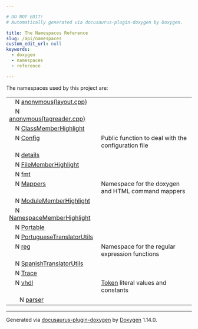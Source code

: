 ```yaml
---

# DO NOT EDIT!
# Automatically generated via docusaurus-plugin-doxygen by Doxygen.

title: The Namespaces Reference
slug: /api/namespaces
custom_edit_url: null
keywords:
  - doxygen
  - namespaces
  - reference

---
```


<div class="doxyPage">

<p>The namespaces used by this project are:</p>

<table class="doxyTreeTable">

<tr class="doxyTreeItem">
<td class="doxyTreeItemLeft" align="left" valign="top">
<span style="width: 12px; display: inline-block;"></span>
<span class="doxyTreeIconBox"><span class="doxyTreeIcon">N</span></span>
<a href="/web-doxygen/docs/api/namespaces/anonymous-layout-cpp-">anonymous{layout.cpp}</a>
</td>
<td class="doxyTreeItemRight" align="left" valign="top">

</td>
</tr>

<tr class="doxyTreeItem">
<td class="doxyTreeItemLeft" align="left" valign="top">
<span style="width: 12px; display: inline-block;"></span>
<span class="doxyTreeIconBox"><span class="doxyTreeIcon">N</span></span>
<a href="/web-doxygen/docs/api/namespaces/anonymous-tagreader-cpp-">anonymous{tagreader.cpp}</a>
</td>
<td class="doxyTreeItemRight" align="left" valign="top">

</td>
</tr>

<tr class="doxyTreeItem">
<td class="doxyTreeItemLeft" align="left" valign="top">
<span style="width: 12px; display: inline-block;"></span>
<span class="doxyTreeIconBox"><span class="doxyTreeIcon">N</span></span>
<a href="/web-doxygen/docs/api/namespaces/classmemberhighlight">ClassMemberHighlight</a>
</td>
<td class="doxyTreeItemRight" align="left" valign="top">

</td>
</tr>

<tr class="doxyTreeItem">
<td class="doxyTreeItemLeft" align="left" valign="top">
<span style="width: 12px; display: inline-block;"></span>
<span class="doxyTreeIconBox"><span class="doxyTreeIcon">N</span></span>
<a href="/web-doxygen/docs/api/namespaces/config">Config</a>
</td>
<td class="doxyTreeItemRight" align="left" valign="top">
Public function to deal with the configuration file
</td>
</tr>

<tr class="doxyTreeItem">
<td class="doxyTreeItemLeft" align="left" valign="top">
<span style="width: 12px; display: inline-block;"></span>
<span class="doxyTreeIconBox"><span class="doxyTreeIcon">N</span></span>
<a href="/web-doxygen/docs/api/namespaces/details">details</a>
</td>
<td class="doxyTreeItemRight" align="left" valign="top">

</td>
</tr>

<tr class="doxyTreeItem">
<td class="doxyTreeItemLeft" align="left" valign="top">
<span style="width: 12px; display: inline-block;"></span>
<span class="doxyTreeIconBox"><span class="doxyTreeIcon">N</span></span>
<a href="/web-doxygen/docs/api/namespaces/filememberhighlight">FileMemberHighlight</a>
</td>
<td class="doxyTreeItemRight" align="left" valign="top">

</td>
</tr>

<tr class="doxyTreeItem">
<td class="doxyTreeItemLeft" align="left" valign="top">
<span style="width: 12px; display: inline-block;"></span>
<span class="doxyTreeIconBox"><span class="doxyTreeIcon">N</span></span>
<a href="/web-doxygen/docs/api/namespaces/fmt">fmt</a>
</td>
<td class="doxyTreeItemRight" align="left" valign="top">

</td>
</tr>

<tr class="doxyTreeItem">
<td class="doxyTreeItemLeft" align="left" valign="top">
<span style="width: 12px; display: inline-block;"></span>
<span class="doxyTreeIconBox"><span class="doxyTreeIcon">N</span></span>
<a href="/web-doxygen/docs/api/namespaces/mappers">Mappers</a>
</td>
<td class="doxyTreeItemRight" align="left" valign="top">
Namespace for the doxygen and HTML command mappers
</td>
</tr>

<tr class="doxyTreeItem">
<td class="doxyTreeItemLeft" align="left" valign="top">
<span style="width: 12px; display: inline-block;"></span>
<span class="doxyTreeIconBox"><span class="doxyTreeIcon">N</span></span>
<a href="/web-doxygen/docs/api/namespaces/modulememberhighlight">ModuleMemberHighlight</a>
</td>
<td class="doxyTreeItemRight" align="left" valign="top">

</td>
</tr>

<tr class="doxyTreeItem">
<td class="doxyTreeItemLeft" align="left" valign="top">
<span style="width: 12px; display: inline-block;"></span>
<span class="doxyTreeIconBox"><span class="doxyTreeIcon">N</span></span>
<a href="/web-doxygen/docs/api/namespaces/namespacememberhighlight">NamespaceMemberHighlight</a>
</td>
<td class="doxyTreeItemRight" align="left" valign="top">

</td>
</tr>

<tr class="doxyTreeItem">
<td class="doxyTreeItemLeft" align="left" valign="top">
<span style="width: 12px; display: inline-block;"></span>
<span class="doxyTreeIconBox"><span class="doxyTreeIcon">N</span></span>
<a href="/web-doxygen/docs/api/namespaces/portable">Portable</a>
</td>
<td class="doxyTreeItemRight" align="left" valign="top">

</td>
</tr>

<tr class="doxyTreeItem">
<td class="doxyTreeItemLeft" align="left" valign="top">
<span style="width: 12px; display: inline-block;"></span>
<span class="doxyTreeIconBox"><span class="doxyTreeIcon">N</span></span>
<a href="/web-doxygen/docs/api/namespaces/portuguesetranslatorutils">PortugueseTranslatorUtils</a>
</td>
<td class="doxyTreeItemRight" align="left" valign="top">

</td>
</tr>

<tr class="doxyTreeItem">
<td class="doxyTreeItemLeft" align="left" valign="top">
<span style="width: 12px; display: inline-block;"></span>
<span class="doxyTreeIconBox"><span class="doxyTreeIcon">N</span></span>
<a href="/web-doxygen/docs/api/namespaces/reg">reg</a>
</td>
<td class="doxyTreeItemRight" align="left" valign="top">
Namespace for the regular expression functions
</td>
</tr>

<tr class="doxyTreeItem">
<td class="doxyTreeItemLeft" align="left" valign="top">
<span style="width: 12px; display: inline-block;"></span>
<span class="doxyTreeIconBox"><span class="doxyTreeIcon">N</span></span>
<a href="/web-doxygen/docs/api/namespaces/spanishtranslatorutils">SpanishTranslatorUtils</a>
</td>
<td class="doxyTreeItemRight" align="left" valign="top">

</td>
</tr>

<tr class="doxyTreeItem">
<td class="doxyTreeItemLeft" align="left" valign="top">
<span style="width: 12px; display: inline-block;"></span>
<span class="doxyTreeIconBox"><span class="doxyTreeIcon">N</span></span>
<a href="/web-doxygen/docs/api/namespaces/trace">Trace</a>
</td>
<td class="doxyTreeItemRight" align="left" valign="top">

</td>
</tr>

<tr class="doxyTreeItem">
<td class="doxyTreeItemLeft" align="left" valign="top">
<span style="width: 12px; display: inline-block;"></span>
<span class="doxyTreeIconBox"><span class="doxyTreeIcon">N</span></span>
<a href="/web-doxygen/docs/api/namespaces/vhdl">vhdl</a>
</td>
<td class="doxyTreeItemRight" align="left" valign="top">
<a href="/web-doxygen/docs/api/classes/token">Token</a> literal values and constants
</td>
</tr>

<tr class="doxyTreeItem">
<td class="doxyTreeItemLeft" align="left" valign="top">
<span style="width: 24px; display: inline-block;"></span>
<span class="doxyTreeIconBox"><span class="doxyTreeIcon">N</span></span>
<a href="/web-doxygen/docs/api/namespaces/vhdl/parser">parser</a>
</td>
<td class="doxyTreeItemRight" align="left" valign="top">

</td>
</tr>

</table>

<hr/>

<p class="doxyGeneratedBy">Generated via <a href="https://github.com/xpack/docusaurus-plugin-doxygen">docusaurus-plugin-doxygen</a> by <a href="https://www.doxygen.nl">Doxygen</a> 1.14.0.</p>

</div>
